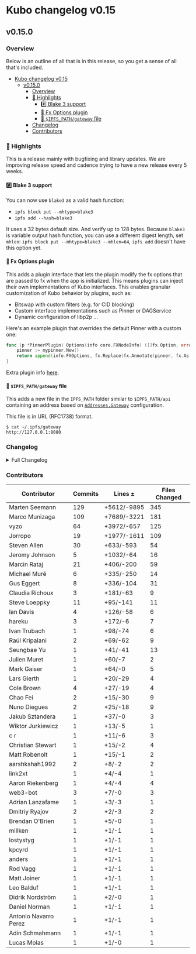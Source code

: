 # Kubo changelog v0.15

## v0.15.0

### Overview

Below is an outline of all that is in this release, so you get a sense of all that's included.

- [Kubo changelog v0.15](#kubo-changelog-v015)
  - [v0.15.0](#v0150)
    - [Overview](#overview)
    - [🔦 Highlights](#-highlights)
      - [#️⃣ Blake 3 support](#️⃣-blake-3-support)
      - [💉 Fx Options plugin](#-fx-options-plugin)
      - [📁 `$IPFS_PATH/gateway` file](#-ipfs_pathgateway-file)
    - [Changelog](#changelog)
    - [Contributors](#contributors)


### 🔦 Highlights

This is a release mainly with bugfixing and library updates.
We are improving release speed and cadence trying to have a new release every 5 weeks.

#### #️⃣ Blake 3 support

You can now use `blake3` as a valid hash function:
- `ipfs block put --mhtype=blake3`
- `ipfs add --hash=blake3`

It uses a 32 bytes default size.
And verify up to 128 bytes.
Because `blake3` is variable output hash function, you can use a different digest length, set `mhlen`: `ipfs block put --mhtype=blake3 --mhlen=64`, `ipfs add` doesn't have this option yet.

#### 💉 Fx Options plugin

This adds a plugin interface that lets the plugin modify the fx options that are passed to fx when the app is initialized.
This means plugins can inject their own implementations of Kubo interfaces.
This enables granular customization of Kubo behavior by plugins, such as:

- Bitswap with custom filters (e.g. for CID blocking)
- Custom interface implementations such as Pinner or DAGService
- Dynamic configuration of libp2p ...

Here's an example plugin that overrides the default Pinner with a custom one:

```go
func (p *PinnerPlugin) Options(info core.FXNodeInfo) ([]fx.Option, error) {
	pinner := mypinner.New()
	return append(info.FXOptions, fx.Replace(fx.Annotate(pinner, fx.As(new(pin.Pinner))))), nil
}
```

Extra plugin info [here](https://github.com/ipfs/kubo/blob/master/docs/plugins.md#fx-experimental).

#### 📁 `$IPFS_PATH/gateway` file

This adds a new file in the `IPFS_PATH` folder similar to `$IPFS_PATH/api` containing an address based on [`Addresses.Gateway`](https://github.com/ipfs/kubo/blob/master/docs/config.md#addressesgateway) configuration.

This file is in URL (RFC1738) format.

```console
$ cat ~/.ipfs/gateway
http://127.0.0.1:8080
```

### Changelog

<details>
<summary>Full Changelog</summary>

- github.com/ipfs/kubo:
  - chore: Release v0.15.0-rc1
  - Update RELEASE_ISSUE_TEMPLATE.md for 0.15
  - docs(add): skip binary name in helptext
  - docs(cli): clarify CID determinism in add command
  - docs(cli): clarify CAR format in dag export|import
  - test(gw): cors preflight with custom header
  - feat: make corehttp a reusable component ([ipfs/kubo#9070](https://github.com/ipfs/kubo/pull/9070))
  - feat: go-libp2p v0.21 (rcmgr auto scaling) ([ipfs/kubo#9074](https://github.com/ipfs/kubo/pull/9074))
  -  ([ipfs/kubo#9024](https://github.com/ipfs/kubo/pull/9024))
  -  ([ipfs/kubo#9100](https://github.com/ipfs/kubo/pull/9100))
  -  ([ipfs/kubo#9095](https://github.com/ipfs/kubo/pull/9095))
  - chore(cmd): add shutdown to CLI help ([ipfs/kubo#9194](https://github.com/ipfs/kubo/pull/9194))
  - docs: add fx plugin documentation to plugins.md (#9191) ([ipfs/kubo#9191](https://github.com/ipfs/kubo/pull/9191))
  - chore: switch to dist.ipfs.tech
  - feat: add fx options plugin
  - feat: add blake3 support
  - Add reference to Experimental config doc (#9181) ([ipfs/kubo#9181](https://github.com/ipfs/kubo/pull/9181))
  - feat: add $IPFS_PATH/gateway file
  - docs: replace `docs.ipfs.io` with `docs.ipfs.tech` (#9158) ([ipfs/kubo#9158](https://github.com/ipfs/kubo/pull/9158))
  - chore: fix markdown link syntax typo for AutoNAT.ServiceMode
  - chore: bump go-blockservice to only do put once
  - docs: update Arch Linux installation instructions
  - chore: update kubo-as-a-library example
  - docs(readme): add maintainer info (#9141) ([ipfs/kubo#9141](https://github.com/ipfs/kubo/pull/9141))
  - fix(gw): 404 when a valid DAG is missing link
  - fix(gw): directory URL normalization ([ipfs/kubo#9123](https://github.com/ipfs/kubo/pull/9123))
  - docs(config): add link to someguy router
  - fix: typo in README
  - Reproducible Builds: Update GOFLAGS for -trimpath
  - Merge v0.14.0 back into master
  - fix(gw): cache-control of index.html websites
  - chore(license): fix broken link to apache-2.0
  - fix: kubo in daemon and cli stdout
  - docs(readme): move content to docs website (#9102) ([ipfs/kubo#9102](https://github.com/ipfs/kubo/pull/9102))
  - fix(gw): no backlink when listing root dir
- github.com/ipfs/go-bitswap (v0.7.0 -> v0.9.0):
  - chore: release v0.9.0
  - feat: split client and server ([ipfs/go-bitswap#570](https://github.com/ipfs/go-bitswap/pull/570))
  - chore: remove goprocess from blockstoremanager
  - Don't add blocks to the datastore ([ipfs/go-bitswap#571](https://github.com/ipfs/go-bitswap/pull/571))
  - Remove dependency on travis package from go-libp2p-testing ([ipfs/go-bitswap#569](https://github.com/ipfs/go-bitswap/pull/569))
  - feat: add basic tracing (#562) ([ipfs/go-bitswap#562](https://github.com/ipfs/go-bitswap/pull/562))
- github.com/ipfs/go-blockservice (v0.3.0 -> v0.4.0):
  - write blocks retrieved from the exchange to the blockstore ([ipfs/go-blockservice#92](https://github.com/ipfs/go-blockservice/pull/92))
  - feat: add basic tracing ([ipfs/go-blockservice#91](https://github.com/ipfs/go-blockservice/pull/91))
- github.com/ipfs/go-ipfs-exchange-interface (v0.1.0 -> v0.2.0):
  - Rename HasBlock to NotifyNewBlocks, and make it accept multiple blocks ([ipfs/go-ipfs-exchange-interface#23](https://github.com/ipfs/go-ipfs-exchange-interface/pull/23))
- github.com/ipfs/go-ipfs-exchange-offline (v0.2.0 -> v0.3.0):
  - Exchange don't add blocks on their own anymore ([ipfs/go-ipfs-exchange-offline#47](https://github.com/ipfs/go-ipfs-exchange-offline/pull/47))
- github.com/ipfs/go-verifcid (v0.0.1 -> v0.0.2):
  - chore: release v0.0.2
  - feat: add blake3 as a good hash
  - sync: update CI config files (#12) ([ipfs/go-verifcid#12](https://github.com/ipfs/go-verifcid/pull/12))
  - Add license ([ipfs/go-verifcid#8](https://github.com/ipfs/go-verifcid/pull/8))
- github.com/ipld/go-codec-dagpb (v1.4.0 -> v1.4.1):
  - v1.4.1 bump
- github.com/libp2p/go-buffer-pool (v0.0.2 -> v0.1.0):
  - release v0.1.0 (#30) ([libp2p/go-buffer-pool#30](https://github.com/libp2p/go-buffer-pool/pull/30))
  - panic if a negative length is passed to BufferPool.Get (#28) ([libp2p/go-buffer-pool#28](https://github.com/libp2p/go-buffer-pool/pull/28))
  - sync: update CI config files (#22) ([libp2p/go-buffer-pool#22](https://github.com/libp2p/go-buffer-pool/pull/22))
  - sync: update CI config files (#20) ([libp2p/go-buffer-pool#20](https://github.com/libp2p/go-buffer-pool/pull/20))
  - test: fix gc test on go 1.16 ([libp2p/go-buffer-pool#18](https://github.com/libp2p/go-buffer-pool/pull/18))
  - fix staticcheck ([libp2p/go-buffer-pool#16](https://github.com/libp2p/go-buffer-pool/pull/16))
  - test: make sure we have the correct number of pools ([libp2p/go-buffer-pool#10](https://github.com/libp2p/go-buffer-pool/pull/10))
- github.com/libp2p/go-libp2p (v0.20.3 -> v0.21.0):
  - Release v0.21.0 (#1648) ([libp2p/go-libp2p#1648](https://github.com/libp2p/go-libp2p/pull/1648))
  - ping: optimize random number generation (#1658) ([libp2p/go-libp2p#1658](https://github.com/libp2p/go-libp2p/pull/1658))
  - feat: switch noise to use minio's SHA256 implementation (#1657) ([libp2p/go-libp2p#1657](https://github.com/libp2p/go-libp2p/pull/1657))
  - swarm: mark dialing WebTransport addresses as expensive (#1650) ([libp2p/go-libp2p#1650](https://github.com/libp2p/go-libp2p/pull/1650))
  - routedhost: fix decoding of relay peer ID (#1644) ([libp2p/go-libp2p#1644](https://github.com/libp2p/go-libp2p/pull/1644))
  - Release v0.21.0 RC (#1638) ([libp2p/go-libp2p#1638](https://github.com/libp2p/go-libp2p/pull/1638))
  - fix: return the best _acceptable_ conn in NewStream (#1604) ([libp2p/go-libp2p#1604](https://github.com/libp2p/go-libp2p/pull/1604))
  - use autoscaling limits (#1637) ([libp2p/go-libp2p#1637](https://github.com/libp2p/go-libp2p/pull/1637))
  - docs: point to SetDefaultServiceLimits in ResourceManager option (#1636) ([libp2p/go-libp2p#1636](https://github.com/libp2p/go-libp2p/pull/1636))
  - chore: update deps (#1634) ([libp2p/go-libp2p#1634](https://github.com/libp2p/go-libp2p/pull/1634))
  - Pass endpoint information to resource manager's OpenConnection (#1633) ([libp2p/go-libp2p#1633](https://github.com/libp2p/go-libp2p/pull/1633))
  - Add canonical peer status logs (#1624) ([libp2p/go-libp2p#1624](https://github.com/libp2p/go-libp2p/pull/1624))
  - move go-libp2p-circuit here ([libp2p/go-libp2p#1626](https://github.com/libp2p/go-libp2p/pull/1626))
  - swarm: fix logging of accepted connections (#1629) ([libp2p/go-libp2p#1629](https://github.com/libp2p/go-libp2p/pull/1629))
  - fix: deny connections to peers in the right place (#1627) ([libp2p/go-libp2p#1627](https://github.com/libp2p/go-libp2p/pull/1627))
  - ping: fix flaky test (#1617) ([libp2p/go-libp2p#1617](https://github.com/libp2p/go-libp2p/pull/1617))
  - chore: use the new multiaddr.Contains function (#1618) ([libp2p/go-libp2p#1618](https://github.com/libp2p/go-libp2p/pull/1618))
  - chore: stop using the deprecated mux.MuxedConn (#1614) ([libp2p/go-libp2p#1614](https://github.com/libp2p/go-libp2p/pull/1614))
  - logging: Add canonical log for misbehaving peers (#1600) ([libp2p/go-libp2p#1600](https://github.com/libp2p/go-libp2p/pull/1600))
  - use multiaddr ipcidr to parse multiaddr filters (#1606) ([libp2p/go-libp2p#1606](https://github.com/libp2p/go-libp2p/pull/1606))
  - tcp: unexport TcpTransport.Upgrader (#1596) ([libp2p/go-libp2p#1596](https://github.com/libp2p/go-libp2p/pull/1596))
  - muxer: expose func to create MuxedConn from backing Conn (#1609) ([libp2p/go-libp2p#1609](https://github.com/libp2p/go-libp2p/pull/1609))
  - remove legacy mDNS implementation (#1192) ([libp2p/go-libp2p#1192](https://github.com/libp2p/go-libp2p/pull/1192))
  - feat: allow dialing wss peers using DNS multiaddrs
  - fix natManager to close natManager.nat (#1468) ([libp2p/go-libp2p#1468](https://github.com/libp2p/go-libp2p/pull/1468))
  - Expose DefaultPerPeerRateLimit as var (#1580) ([libp2p/go-libp2p#1580](https://github.com/libp2p/go-libp2p/pull/1580))
  - swarm: add ListenClose (#1586) ([libp2p/go-libp2p#1586](https://github.com/libp2p/go-libp2p/pull/1586))
  - identify: Fix flaky tests (#1555) ([libp2p/go-libp2p#1555](https://github.com/libp2p/go-libp2p/pull/1555))
  - autonat: fix flaky TestAutoNATPrivate  (#1581) ([libp2p/go-libp2p#1581](https://github.com/libp2p/go-libp2p/pull/1581))
  - pstoremanager: fix test timeout (#1588) ([libp2p/go-libp2p#1588](https://github.com/libp2p/go-libp2p/pull/1588))
  - swarm: send notifications synchronously (#1562) ([libp2p/go-libp2p#1562](https://github.com/libp2p/go-libp2p/pull/1562))
  - basichost: fix flaky TestSignedPeerRecordWithNoListenAddrs (#1559) ([libp2p/go-libp2p#1559](https://github.com/libp2p/go-libp2p/pull/1559))
  - identify: fix flaky TestIdentifyDeltaOnProtocolChange (again) (#1582) ([libp2p/go-libp2p#1582](https://github.com/libp2p/go-libp2p/pull/1582))
  - tls: fix flaky TestInvalidCerts on Windows ([libp2p/go-libp2p#1560](https://github.com/libp2p/go-libp2p/pull/1560))
  - chore: log autorelay start failure error ([libp2p/go-libp2p#1583](https://github.com/libp2p/go-libp2p/pull/1583))
  - Add sanity check assertion (#1570) ([libp2p/go-libp2p#1570](https://github.com/libp2p/go-libp2p/pull/1570))
  - swarm: speed up the TestDialWorkerLoopConcurrentFailureStress test (#1573) ([libp2p/go-libp2p#1573](https://github.com/libp2p/go-libp2p/pull/1573))
  - chore: update examples to go-libp2p v0.20.0 (#1557) ([libp2p/go-libp2p#1557](https://github.com/libp2p/go-libp2p/pull/1557))
  - Wait a couple seconds for ID event (#1568) ([libp2p/go-libp2p#1568](https://github.com/libp2p/go-libp2p/pull/1568))
  - remove workspace and packages section from README (#1563) ([libp2p/go-libp2p#1563](https://github.com/libp2p/go-libp2p/pull/1563))
  - fix: mkreleaselog exclude autogenerated files (#1567) ([libp2p/go-libp2p#1567](https://github.com/libp2p/go-libp2p/pull/1567))
  - move resource manager integration tests to p2p/test/ (#1561) ([libp2p/go-libp2p#1561](https://github.com/libp2p/go-libp2p/pull/1561))
  - swarm: only dial a single transport in TestDialWorkerLoopBasic (#1526) ([libp2p/go-libp2p#1526](https://github.com/libp2p/go-libp2p/pull/1526))
- github.com/libp2p/go-libp2p-core (v0.16.1 -> v0.19.1):
  - Update version.json
  - Remove btcsuite/btcd dep (#272) ([libp2p/go-libp2p-core#272](https://github.com/libp2p/go-libp2p-core/pull/272))
  - Release v0.19.0 (#271) ([libp2p/go-libp2p-core#271](https://github.com/libp2p/go-libp2p-core/pull/271))
  - Add endpoint parameter to the OpenConnection method for ResourceManager (#257) ([libp2p/go-libp2p-core#257](https://github.com/libp2p/go-libp2p-core/pull/257))
  - Release v0.18.0 (#270) ([libp2p/go-libp2p-core#270](https://github.com/libp2p/go-libp2p-core/pull/270))
  - Add canonical peer status logging with sampling (#269) ([libp2p/go-libp2p-core#269](https://github.com/libp2p/go-libp2p-core/pull/269))
  - canonicallog: reduce log level to warning (#268) ([libp2p/go-libp2p-core#268](https://github.com/libp2p/go-libp2p-core/pull/268))
  - Only log once if we failed to convert from netAddr (#264) ([libp2p/go-libp2p-core#264](https://github.com/libp2p/go-libp2p-core/pull/264))
  - remove deprecated mux package (#265) ([libp2p/go-libp2p-core#265](https://github.com/libp2p/go-libp2p-core/pull/265))
  - remove the peer.Set (#261) ([libp2p/go-libp2p-core#261](https://github.com/libp2p/go-libp2p-core/pull/261))
  - Bump version (#259) ([libp2p/go-libp2p-core#259](https://github.com/libp2p/go-libp2p-core/pull/259))
  - Add canonical log for misbehaving peers (#258) ([libp2p/go-libp2p-core#258](https://github.com/libp2p/go-libp2p-core/pull/258))
- github.com/libp2p/go-libp2p-kad-dht (v0.16.0 -> v0.17.0):
  - Chore: bump version to v0.17.0
  - Update go-libp2p to v0.20.3 ([libp2p/go-libp2p-kad-dht#778](https://github.com/libp2p/go-libp2p-kad-dht/pull/778))
- github.com/libp2p/go-libp2p-peerstore (v0.6.0 -> v0.7.1):
  - Release v0.7.1 ([libp2p/go-libp2p-peerstore#202](https://github.com/libp2p/go-libp2p-peerstore/pull/202))
  - stop using the peer.Set (#201) ([libp2p/go-libp2p-peerstore#201](https://github.com/libp2p/go-libp2p-peerstore/pull/201))
  - feat: Use a clock interface in pstoreds as well ([libp2p/go-libp2p-peerstore#200](https://github.com/libp2p/go-libp2p-peerstore/pull/200))
  - feat: use a clock interface to better support testing for pstoremem ([libp2p/go-libp2p-peerstore#199](https://github.com/libp2p/go-libp2p-peerstore/pull/199))
  - pstoremem: fix slice preallocation in GetProtocols (#198) ([libp2p/go-libp2p-peerstore#198](https://github.com/libp2p/go-libp2p-peerstore/pull/198))
  - remove all calls to peer.ID.Validate ([libp2p/go-libp2p-peerstore#194](https://github.com/libp2p/go-libp2p-peerstore/pull/194))
  - remove the addr package ([libp2p/go-libp2p-peerstore#195](https://github.com/libp2p/go-libp2p-peerstore/pull/195))
  - move AddrList to pstoremen, unexport it ([libp2p/go-libp2p-peerstore#193](https://github.com/libp2p/go-libp2p-peerstore/pull/193))
  - optimize allocations in the memory address book ([libp2p/go-libp2p-peerstore#191](https://github.com/libp2p/go-libp2p-peerstore/pull/191))
  - implement a clean shutdown for the memory address book ([libp2p/go-libp2p-peerstore#192](https://github.com/libp2p/go-libp2p-peerstore/pull/192))
- github.com/libp2p/go-libp2p-resource-manager (v0.3.0 -> v0.5.3):
  - Chore: release patch v0.5.3 ([libp2p/go-libp2p-resource-manager#77](https://github.com/libp2p/go-libp2p-resource-manager/pull/77))
  - Add namespace to metrics ([libp2p/go-libp2p-resource-manager#79](https://github.com/libp2p/go-libp2p-resource-manager/pull/79))
  - Fix usage of make to reserve capacity, not values ([libp2p/go-libp2p-resource-manager#76](https://github.com/libp2p/go-libp2p-resource-manager/pull/76))
  - Add package docs ([libp2p/go-libp2p-resource-manager#75](https://github.com/libp2p/go-libp2p-resource-manager/pull/75))
  - chore: Release v0.5.2 ([libp2p/go-libp2p-resource-manager#74](https://github.com/libp2p/go-libp2p-resource-manager/pull/74))
  - Record which direction the resource was blocked ([libp2p/go-libp2p-resource-manager#72](https://github.com/libp2p/go-libp2p-resource-manager/pull/72))
  - Simplify mem graphs in stock Grafana dashboard ([libp2p/go-libp2p-resource-manager#73](https://github.com/libp2p/go-libp2p-resource-manager/pull/73))
  - feat: Handle multiple instances in stock Grafana dashboard ([libp2p/go-libp2p-resource-manager#70](https://github.com/libp2p/go-libp2p-resource-manager/pull/70))
  - Use templated version of Grafana dashboard json ([libp2p/go-libp2p-resource-manager#69](https://github.com/libp2p/go-libp2p-resource-manager/pull/69))
  - Release v0.5.1 ([libp2p/go-libp2p-resource-manager#66](https://github.com/libp2p/go-libp2p-resource-manager/pull/66))
  - Implement `json.Marshaler` interface for LimitConfig ([libp2p/go-libp2p-resource-manager#67](https://github.com/libp2p/go-libp2p-resource-manager/pull/67))
  - Don't wait for a chan that will never close ([libp2p/go-libp2p-resource-manager#65](https://github.com/libp2p/go-libp2p-resource-manager/pull/65))
  - release v0.5.0 ([libp2p/go-libp2p-resource-manager#60](https://github.com/libp2p/go-libp2p-resource-manager/pull/60))
  - Add docs around WithAllowlistedMultiaddrs. Expose allowlist ([libp2p/go-libp2p-resource-manager#63](https://github.com/libp2p/go-libp2p-resource-manager/pull/63))
  - fix marshalling of allowlisted scopes ([libp2p/go-libp2p-resource-manager#62](https://github.com/libp2p/go-libp2p-resource-manager/pull/62))
  - docs: describe how the limiter is configured, and how limits are scaled (#59) ([libp2p/go-libp2p-resource-manager#59](https://github.com/libp2p/go-libp2p-resource-manager/pull/59))
  - don't limit the number of FDs on Windows (#58) ([libp2p/go-libp2p-resource-manager#58](https://github.com/libp2p/go-libp2p-resource-manager/pull/58))
  - Add ability to configure allowlist limits ([libp2p/go-libp2p-resource-manager#57](https://github.com/libp2p/go-libp2p-resource-manager/pull/57))
  - rewrite limits to allow auto-scaling ([libp2p/go-libp2p-resource-manager#48](https://github.com/libp2p/go-libp2p-resource-manager/pull/48))
  - Release v0.4.0 ([libp2p/go-libp2p-resource-manager#56](https://github.com/libp2p/go-libp2p-resource-manager/pull/56))
  - feat: Out of the box metrics for resource manager ([libp2p/go-libp2p-resource-manager#54](https://github.com/libp2p/go-libp2p-resource-manager/pull/54))
  - feat: Allowlist ([libp2p/go-libp2p-resource-manager#47](https://github.com/libp2p/go-libp2p-resource-manager/pull/47))
  - trace the scope as a JSON object (#52) ([libp2p/go-libp2p-resource-manager#52](https://github.com/libp2p/go-libp2p-resource-manager/pull/52))
  - include current limits in debug messages ([libp2p/go-libp2p-resource-manager#42](https://github.com/libp2p/go-libp2p-resource-manager/pull/42))
  - add an ID to spans (#44) ([libp2p/go-libp2p-resource-manager#44](https://github.com/libp2p/go-libp2p-resource-manager/pull/44))
  - add a DefaultLimitConfig with infinite limits (#41) ([libp2p/go-libp2p-resource-manager#41](https://github.com/libp2p/go-libp2p-resource-manager/pull/41))
  - export the TraceEvt (#40) ([libp2p/go-libp2p-resource-manager#40](https://github.com/libp2p/go-libp2p-resource-manager/pull/40))
  - trace exact timestamps (#39) ([libp2p/go-libp2p-resource-manager#39](https://github.com/libp2p/go-libp2p-resource-manager/pull/39))
  - skip events that don't change anything in tracer (#38) ([libp2p/go-libp2p-resource-manager#38](https://github.com/libp2p/go-libp2p-resource-manager/pull/38))
  - fix typos in MetricsReporter docs
  - fix shadowing of service name (#37) ([libp2p/go-libp2p-resource-manager#37](https://github.com/libp2p/go-libp2p-resource-manager/pull/37))
  - add a timestamp to trace events (#34) ([libp2p/go-libp2p-resource-manager#34](https://github.com/libp2p/go-libp2p-resource-manager/pull/34))
- github.com/libp2p/go-libp2p-testing (v0.9.2 -> v0.11.0):
  - Release v0.11.0 ([libp2p/go-libp2p-testing#64](https://github.com/libp2p/go-libp2p-testing/pull/64))
  - Remove unused bench file and dep ([libp2p/go-libp2p-testing#63](https://github.com/libp2p/go-libp2p-testing/pull/63))
  - Release v0.10.0 ([libp2p/go-libp2p-testing#62](https://github.com/libp2p/go-libp2p-testing/pull/62))
  - Update go-libp2p-core dep ([libp2p/go-libp2p-testing#61](https://github.com/libp2p/go-libp2p-testing/pull/61))
  - remove suites (#60) ([libp2p/go-libp2p-testing#60](https://github.com/libp2p/go-libp2p-testing/pull/60))
  - don't continue on read / write error in stream suite (#59) ([libp2p/go-libp2p-testing#59](https://github.com/libp2p/go-libp2p-testing/pull/59))
  - remove debug logging from stream and muxer suite ([libp2p/go-libp2p-testing#58](https://github.com/libp2p/go-libp2p-testing/pull/58))
  - remove Travis package (#57) ([libp2p/go-libp2p-testing#57](https://github.com/libp2p/go-libp2p-testing/pull/57))
- github.com/lucas-clemente/quic-go (v0.27.1 -> v0.28.0):
  - update for Go 1.19beta1 (#3460) ([lucas-clemente/quic-go#3460](https://github.com/lucas-clemente/quic-go/pull/3460))
  - Deduplicate Alt-Svc header values (#3461) ([lucas-clemente/quic-go#3461](https://github.com/lucas-clemente/quic-go/pull/3461))
  - only set DF for sockets that can handle it (#3448) ([lucas-clemente/quic-go#3448](https://github.com/lucas-clemente/quic-go/pull/3448))
  - fix flaky HTTP/3 request body test (#3447) ([lucas-clemente/quic-go#3447](https://github.com/lucas-clemente/quic-go/pull/3447))
  - make the keep alive interval configurable (#3444) ([lucas-clemente/quic-go#3444](https://github.com/lucas-clemente/quic-go/pull/3444))
  - implement QUIC v2 ([lucas-clemente/quic-go#3432](https://github.com/lucas-clemente/quic-go/pull/3432))
  - allow HTTP clients and servers to take over the request stream ([lucas-clemente/quic-go#3437](https://github.com/lucas-clemente/quic-go/pull/3437))
  - remove the http3.DataStreamer (#3435) ([lucas-clemente/quic-go#3435](https://github.com/lucas-clemente/quic-go/pull/3435))
  - always reset header buffer, even when QPACK encoding fails (#3436) ([lucas-clemente/quic-go#3436](https://github.com/lucas-clemente/quic-go/pull/3436))
  - Change "HTTP/3" to "HTTP/3.0". (#3439) ([lucas-clemente/quic-go#3439](https://github.com/lucas-clemente/quic-go/pull/3439))
  - remove stray http3 connection file
  - pass frame / stream type parsing errors to the hijacker callbacks ([lucas-clemente/quic-go#3429](https://github.com/lucas-clemente/quic-go/pull/3429))
  - add test for bidirectional stream hijacker (#3434) ([lucas-clemente/quic-go#3434](https://github.com/lucas-clemente/quic-go/pull/3434))
  - make it possible to parse a varint at the end of a reader (#3428) ([lucas-clemente/quic-go#3428](https://github.com/lucas-clemente/quic-go/pull/3428))
  - don't ignore errors that occur when the TLS ClientHello is generated ([lucas-clemente/quic-go#3424](https://github.com/lucas-clemente/quic-go/pull/3424))
  - don't send path MTU probe packets on a timer (#3423) ([lucas-clemente/quic-go#3423](https://github.com/lucas-clemente/quic-go/pull/3423))
  - introduce a http3.RoundTripOpt to prevent closing of request stream (#3411) ([lucas-clemente/quic-go#3411](https://github.com/lucas-clemente/quic-go/pull/3411))
  - don't close the request stream when http3.DataStreamer was used (#3413) ([lucas-clemente/quic-go#3413](https://github.com/lucas-clemente/quic-go/pull/3413))
  - do not embed http.Server in http3.Server (#3397) ([lucas-clemente/quic-go#3397](https://github.com/lucas-clemente/quic-go/pull/3397))
  - remove error return value from ComposeVersionNegotiation (#3410) ([lucas-clemente/quic-go#3410](https://github.com/lucas-clemente/quic-go/pull/3410))
  - don't set receive buffer if it is already large enough (#3407) ([lucas-clemente/quic-go#3407](https://github.com/lucas-clemente/quic-go/pull/3407))
  - clone TLS conf in newClient (#3400) ([lucas-clemente/quic-go#3400](https://github.com/lucas-clemente/quic-go/pull/3400))
  - remove warning comments of stable implementation (#3399) ([lucas-clemente/quic-go#3399](https://github.com/lucas-clemente/quic-go/pull/3399))
  - fix parsing of request path for Extended CONNECT requests (#3388) ([lucas-clemente/quic-go#3388](https://github.com/lucas-clemente/quic-go/pull/3388))
  - update docs to reflect that we support RFC 9221 (Unreliable Datagrams) (#3382) ([lucas-clemente/quic-go#3382](https://github.com/lucas-clemente/quic-go/pull/3382))
  - fix deadlock on concurrent http3.Server.Serve and Close calls (#3387) ([lucas-clemente/quic-go#3387](https://github.com/lucas-clemente/quic-go/pull/3387))
  - reduce flakiness of deadline integration tests (#3383) ([lucas-clemente/quic-go#3383](https://github.com/lucas-clemente/quic-go/pull/3383))
  - protect against concurrent use of Stream.Write (#3381) ([lucas-clemente/quic-go#3381](https://github.com/lucas-clemente/quic-go/pull/3381))
  - protect against concurrent use of Stream.Read (#3380) ([lucas-clemente/quic-go#3380](https://github.com/lucas-clemente/quic-go/pull/3380))
  - Expose quic server closed err (#3395) ([lucas-clemente/quic-go#3395](https://github.com/lucas-clemente/quic-go/pull/3395))
  - implement HTTP/3 unidirectional stream hijacking (#3389) ([lucas-clemente/quic-go#3389](https://github.com/lucas-clemente/quic-go/pull/3389))
  - add LocalAddr and RemoteAddr functions to http3.StreamCreator (#3384) ([lucas-clemente/quic-go#3384](https://github.com/lucas-clemente/quic-go/pull/3384))
  - extend the HTTP/3 API for WebTransport support ([lucas-clemente/quic-go#3362](https://github.com/lucas-clemente/quic-go/pull/3362))
  - remove unneeded network from custom dial function used in HTTP/3 (#3368) ([lucas-clemente/quic-go#3368](https://github.com/lucas-clemente/quic-go/pull/3368))
- github.com/multiformats/go-multiaddr (v0.5.0 -> v0.6.0):
  - release v0.6.0 ([multiformats/go-multiaddr#178](https://github.com/multiformats/go-multiaddr/pull/178))
  - add WebTransport multiaddr components ([multiformats/go-multiaddr#176](https://github.com/multiformats/go-multiaddr/pull/176))
  - add ipcidr support (#177) ([multiformats/go-multiaddr#177](https://github.com/multiformats/go-multiaddr/pull/177))
  - add a Contains function (#172) ([multiformats/go-multiaddr#172](https://github.com/multiformats/go-multiaddr/pull/172))
- github.com/multiformats/go-multibase (v0.1.0 -> v0.1.1):
  - chore: release version 0.1.1
  - fix: add new emoji codepoint for Base256Emoji 🐉
- github.com/multiformats/go-multihash (v0.2.0 -> v0.2.1):
  - chore: release v0.2.1
  - feat: adding tests and finish variable sized functions
  - feat: add support for variable length hash functions
  - adding blake3 tests and fixing an incorrect error message. (#158) ([multiformats/go-multihash#158](https://github.com/multiformats/go-multihash/pull/158))

</details>

### Contributors

| Contributor | Commits | Lines ± | Files Changed |
|-------------|---------|---------|---------------|
| Marten Seemann | 129 | +5612/-9895 | 345 |
| Marco Munizaga | 109 | +7689/-3221 | 181 |
| vyzo | 64 | +3972/-657 | 125 |
| Jorropo | 19 | +1977/-1611 | 109 |
| Steven Allen | 30 | +633/-593 | 54 |
| Jeromy Johnson | 5 | +1032/-64 | 16 |
| Marcin Rataj | 21 | +406/-200 | 59 |
| Michael Muré | 6 | +335/-250 | 14 |
| Gus Eggert | 8 | +336/-104 | 31 |
| Claudia Richoux | 3 | +181/-63 | 9 |
| Steve Loeppky | 11 | +95/-141 | 11 |
| Ian Davis | 4 | +126/-58 | 6 |
| hareku | 3 | +172/-6 | 7 |
| Ivan Trubach | 1 | +98/-74 | 6 |
| Raúl Kripalani | 2 | +69/-62 | 9 |
| Seungbae Yu | 1 | +41/-41 | 13 |
| Julien Muret | 1 | +60/-7 | 2 |
| Mark Gaiser | 1 | +64/-0 | 5 |
| Lars Gierth | 1 | +20/-29 | 4 |
| Cole Brown | 4 | +27/-19 | 4 |
| Chao Fei | 2 | +15/-30 | 9 |
| Nuno Diegues | 2 | +25/-18 | 9 |
| Jakub Sztandera | 1 | +37/-0 | 3 |
| Wiktor Jurkiewicz | 1 | +13/-5 | 1 |
| c r | 1 | +11/-6 | 3 |
| Christian Stewart | 1 | +15/-2 | 4 |
| Matt Robenolt | 1 | +15/-1 | 2 |
| aarshkshah1992 | 2 | +8/-2 | 2 |
| link2xt | 1 | +4/-4 | 1 |
| Aaron Riekenberg | 1 | +4/-4 | 4 |
| web3-bot | 3 | +7/-0 | 3 |
| Adrian Lanzafame | 1 | +3/-3 | 1 |
| Dmitriy Ryajov | 2 | +2/-3 | 2 |
| Brendan O'Brien | 1 | +5/-0 | 1 |
| millken | 1 | +1/-1 | 1 |
| lostystyg | 1 | +1/-1 | 1 |
| kpcyrd | 1 | +1/-1 | 1 |
| anders | 1 | +1/-1 | 1 |
| Rod Vagg | 1 | +1/-1 | 1 |
| Matt Joiner | 1 | +1/-1 | 1 |
| Leo Balduf | 1 | +1/-1 | 1 |
| Didrik Nordström | 1 | +2/-0 | 1 |
| Daniel Norman | 1 | +1/-1 | 1 |
| Antonio Navarro Perez | 1 | +1/-1 | 1 |
| Adin Schmahmann | 1 | +1/-1 | 1 |
| Lucas Molas | 1 | +1/-0 | 1 |
